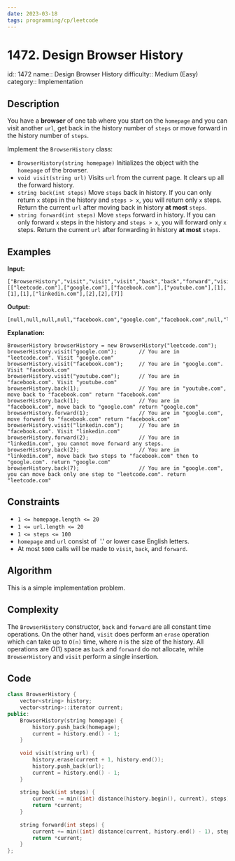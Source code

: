 ```yaml
---
date: 2023-03-18
tags: programming/cp/leetcode
---
```


# 1472. Design Browser History 

id:: 1472
name:: Design Browser History
difficulty:: Medium (Easy)
category:: Implementation

## Description
You have a **browser** of one tab where you start on the `homepage` and you can visit another `url`, get back in the history number of `steps` or move forward in the history number of `steps`.

Implement the `BrowserHistory` class:

-   `BrowserHistory(string homepage)` Initializes the object with the `homepage` of the browser.
-   `void visit(string url)` Visits `url` from the current page. It clears up all the forward history.
-   `string back(int steps)` Move `steps` back in history. If you can only return `x` steps in the history and `steps > x`, you will return only `x` steps. Return the current `url` after moving back in history **at most** `steps`.
-   `string forward(int steps)` Move `steps` forward in history. If you can only forward `x` steps in the history and `steps > x`, you will forward only `x` steps. Return the current `url` after forwarding in history **at most** `steps`.

## Examples
**Input:**
```
["BrowserHistory","visit","visit","visit","back","back","forward","visit","forward","back","back"]
[["leetcode.com"],["google.com"],["facebook.com"],["youtube.com"],[1],[1],[1],["linkedin.com"],[2],[2],[7]]
```

**Output:**
```
[null,null,null,null,"facebook.com","google.com","facebook.com",null,"linkedin.com","google.com","leetcode.com"]
```

**Explanation:**
```
BrowserHistory browserHistory = new BrowserHistory("leetcode.com");
browserHistory.visit("google.com");       // You are in "leetcode.com". Visit "google.com"
browserHistory.visit("facebook.com");     // You are in "google.com". Visit "facebook.com"
browserHistory.visit("youtube.com");      // You are in "facebook.com". Visit "youtube.com"
browserHistory.back(1);                   // You are in "youtube.com", move back to "facebook.com" return "facebook.com"
browserHistory.back(1);                   // You are in "facebook.com", move back to "google.com" return "google.com"
browserHistory.forward(1);                // You are in "google.com", move forward to "facebook.com" return "facebook.com"
browserHistory.visit("linkedin.com");     // You are in "facebook.com". Visit "linkedin.com"
browserHistory.forward(2);                // You are in "linkedin.com", you cannot move forward any steps.
browserHistory.back(2);                   // You are in "linkedin.com", move back two steps to "facebook.com" then to "google.com". return "google.com"
browserHistory.back(7);                   // You are in "google.com", you can move back only one step to "leetcode.com". return "leetcode.com"
```

## Constraints
-   `1 <= homepage.length <= 20`
-   `1 <= url.length <= 20`
-   `1 <= steps <= 100`
-   `homepage` and `url` consist of  '.' or lower case English letters.
-   At most `5000` calls will be made to `visit`, `back`, and `forward`.

## Algorithm
This is a simple implementation problem.

## Complexity
The `BrowserHistory` constructor, `back` and `forward` are all constant time operations. On the other hand, `visit` does perform an `erase` operation which can take up to `O(n)` time, where $n$ is the size of the history. All operations are $O(1)$ space as `back` and `forward` do not allocate, while `BrowserHistory` and `visit` perform a single insertion.

## Code
```cpp
class BrowserHistory {
    vector<string> history;
    vector<string>::iterator current;
public:
    BrowserHistory(string homepage) {
        history.push_back(homepage);
        current = history.end() - 1;
    }
    
    void visit(string url) {
        history.erase(current + 1, history.end());
        history.push_back(url);
        current = history.end() - 1;
    }
    
    string back(int steps) {
        current -= min((int) distance(history.begin(), current), steps);
        return *current;
    }
    
    string forward(int steps) {
        current += min((int) distance(current, history.end() - 1), steps);
        return *current;
    }
};
```